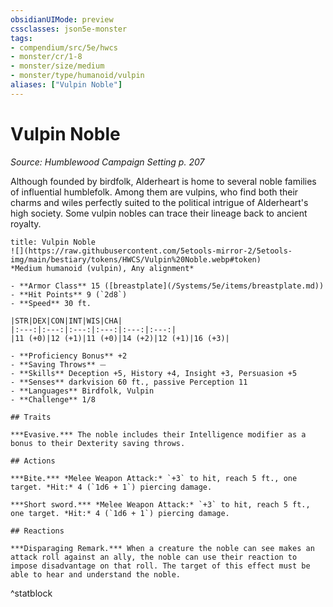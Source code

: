 ```yaml
---
obsidianUIMode: preview
cssclasses: json5e-monster
tags:
- compendium/src/5e/hwcs
- monster/cr/1-8
- monster/size/medium
- monster/type/humanoid/vulpin
aliases: ["Vulpin Noble"]
---
```

# Vulpin Noble
*Source: Humblewood Campaign Setting p. 207*  

Although founded by birdfolk, Alderheart is home to several noble families of influential humblefolk. Among them are vulpins, who find both their charms and wiles perfectly suited to the political intrigue of Alderheart's high society. Some vulpin nobles can trace their lineage back to ancient royalty.

```ad-statblock
title: Vulpin Noble
![](https://raw.githubusercontent.com/5etools-mirror-2/5etools-img/main/bestiary/tokens/HWCS/Vulpin%20Noble.webp#token)
*Medium humanoid (vulpin), Any alignment*

- **Armor Class** 15 ([breastplate](/Systems/5e/items/breastplate.md))
- **Hit Points** 9 (`2d8`)
- **Speed** 30 ft.

|STR|DEX|CON|INT|WIS|CHA|
|:---:|:---:|:---:|:---:|:---:|:---:|
|11 (+0)|12 (+1)|11 (+0)|14 (+2)|12 (+1)|16 (+3)|

- **Proficiency Bonus** +2
- **Saving Throws** ⏤
- **Skills** Deception +5, History +4, Insight +3, Persuasion +5
- **Senses** darkvision 60 ft., passive Perception 11
- **Languages** Birdfolk, Vulpin
- **Challenge** 1/8

## Traits

***Evasive.*** The noble includes their Intelligence modifier as a bonus to their Dexterity saving throws.

## Actions

***Bite.*** *Melee Weapon Attack:* `+3` to hit, reach 5 ft., one target. *Hit:* 4 (`1d6 + 1`) piercing damage.

***Short sword.*** *Melee Weapon Attack:* `+3` to hit, reach 5 ft., one target. *Hit:* 4 (`1d6 + 1`) piercing damage.

## Reactions

***Disparaging Remark.*** When a creature the noble can see makes an attack roll against an ally, the noble can use their reaction to impose disadvantage on that roll. The target of this effect must be able to hear and understand the noble.
```
^statblock